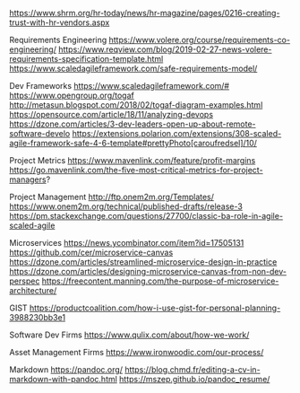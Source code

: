 https://www.shrm.org/hr-today/news/hr-magazine/pages/0216-creating-trust-with-hr-vendors.aspx

Requirements Engineering
https://www.volere.org/course/requirements-co-engineering/
https://www.reqview.com/blog/2019-02-27-news-volere-requirements-specification-template.html
https://www.scaledagileframework.com/safe-requirements-model/

Dev Frameworks
https://www.scaledagileframework.com/#
https://www.opengroup.org/togaf
http://metasun.blogspot.com/2018/02/togaf-diagram-examples.html
https://opensource.com/article/18/11/analyzing-devops
https://dzone.com/articles/3-dev-leaders-open-up-about-remote-software-develo
https://extensions.polarion.com/extensions/308-scaled-agile-framework-safe-4-6-template#prettyPhoto[caroufredsel]/10/

Project Metrics
https://www.mavenlink.com/feature/profit-margins
https://go.mavenlink.com/the-five-most-critical-metrics-for-project-managers?

Project Management
http://ftp.onem2m.org/Templates/
https://www.onem2m.org/technical/published-drafts/release-3
https://pm.stackexchange.com/questions/27700/classic-ba-role-in-agile-scaled-agile

Microservices
https://news.ycombinator.com/item?id=17505131
https://github.com/cer/microservice-canvas
https://dzone.com/articles/streamlined-microservice-design-in-practice
https://dzone.com/articles/designing-microservice-canvas-from-non-dev-perspec
https://freecontent.manning.com/the-purpose-of-microservice-architecture/

GIST
https://productcoalition.com/how-i-use-gist-for-personal-planning-3988230bb3e1

Software Dev Firms
https://www.qulix.com/about/how-we-work/

Asset Management Firms
https://www.ironwoodic.com/our-process/

Markdown
https://pandoc.org/
https://blog.chmd.fr/editing-a-cv-in-markdown-with-pandoc.html
https://mszep.github.io/pandoc_resume/

